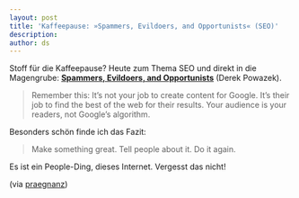 ```yaml
---
layout: post
title: 'Kaffeepause: »Spammers, Evildoers, and Opportunists« (SEO)'
description:
author: ds
---
```


Stoff für die Kaffeepause? Heute zum Thema SEO und direkt in die Magengrube: [**Spammers, Evildoers, and Opportunists**](http://powazek.com/posts/2090) (Derek Powazek).

> Remember this: It’s not your job to create content for Google. It’s their job to find the best of the web for their results. Your audience is your readers, not Google’s algorithm.

Besonders schön finde ich das Fazit:

> Make something great. Tell people about it. Do it again.

Es ist ein People-Ding, dieses Internet. Vergesst das nicht!

(via [praegnanz](http://praegnanz.de/weblog/wochenlinks-2009-10-19))


